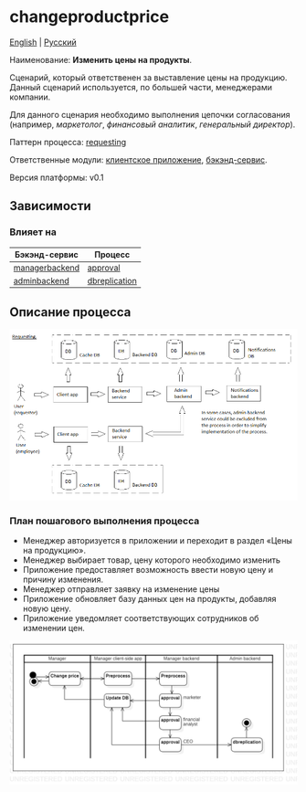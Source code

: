 # changeproductprice

[English](changeproductprice.md) | [Русский](changeproductprice.ru.md)

Наименование: **Изменить цены на продукты**.

Сценарий, который ответственен за выставление цены на продукцию. 
Данный сценарий используется, по большей части, менеджерами компании.

Для данного сценария необходимо выполнения цепочки согласования (например, *маркетолог*, *финансовый аналитик*, *генеральный директор*).

Паттерн процесса: [requesting](../../processpatterns/requesting.ru.md)

Ответственные модули: [клиентское приложение](../../frontend/managerclient.md), [бэкэнд-сервис](../../backend/managerbackend.md).

Версия платформы: v0.1

## Зависимости

### Влияет на

| Бэкэнд-сервис | Процесс |
| --- | ---- |
| [managerbackend](../../backend/managerbackend.ru.md) | [approval](../manager/approval.ru.md) |
| [adminbackend](../../backend/adminbackend.ru.md) | [dbreplication](../admin/dbreplication.ru.md) |

## Описание процесса

![requesting_overall](../../img/processpatterns/requesting_overall.png)

### План пошагового выполнения процесса

- Менеджер авторизуется в приложении и переходит в раздел «Цены на продукцию».
- Менеджер выбирает товар, цену которого необходимо изменить
- Приложение предоставляет возможность ввести новую цену и причину изменения.
- Менеджер отправляет заявку на изменение цены
- Приложение обновляет базу данных цен на продукты, добавляя новую цену.
- Приложение уведомляет соответствующих сотрудников об изменении цен.

![manager.changeproductprice](../../img/activitydiagrams/manager.changeproductprice.png)
